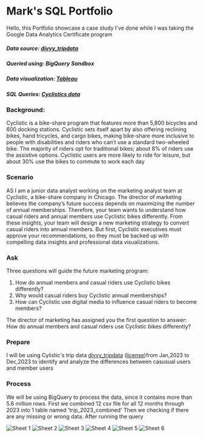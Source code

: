 # Mark's SQL Portfolio

Hello, this Portfolio showcase a case study I've done while I was taking the Google Data Analytics Certificate program

##### Data source: [divvy_tripdata](https://divvy-tripdata.s3.amazonaws.com/index.html)

##### Queried using: BigQuery Sandbox

##### Data visualization: [Tableau](https://public.tableau.com/app/profile/da.wei1820/viz/Googledataanalyticscasestudy1/Dashboard1#3)

##### SQL Queries: [Cyclistics data](https://github.com/markwei93/markwei93.github.io/blob/main/Cyclistics%20data.sql)

### Background:
Cyclistic is a bike-share program that features more than 5,800 bicycles and 600
docking stations. Cyclistic sets itself apart by also offering reclining bikes, hand
tricycles, and cargo bikes, making bike-share more inclusive to people with disabilities
and riders who can’t use a standard two-wheeled bike. The majority of riders opt for
traditional bikes; about 8% of riders use the assistive options. Cyclistic users are more
likely to ride for leisure, but about 30% use the bikes to commute to work each day

### Scenario
AS I am a junior data analyst working on the marketing analyst team at Cyclistic, a bike-share
company in Chicago. The director of marketing believes the company’s future success
depends on maximizing the number of annual memberships. Therefore, your team wants to
understand how casual riders and annual members use Cyclistic bikes differently. From these
insights, your team will design a new marketing strategy to convert casual riders into annual
members. But first, Cyclistic executives must approve your recommendations, so they must be
backed up with compelling data insights and professional data visualizations.

### Ask
Three questions will guide the future marketing program:
1. How do annual members and casual riders use Cyclistic bikes differently?
2. Why would casual riders buy Cyclistic annual memberships?
3. How can Cyclistic use digital media to influence casual riders to become members?

The director of marketing has assigned you the first question to answer: How do annual members and casual
riders use Cyclistic bikes differently?


### Prepare
I will be using Cylistic's trip data [divvy_tripdata](https://divvy-tripdata.s3.amazonaws.com/index.html) ([license](https://www.divvybikes.com/data-license-agreement))from Jan,2023 to Dec,2023 to identify and analyze the differences between casusual users and member users

### Process
We will be using BigQuery to process the data, since it contains more than 5.6 million rows.
First we combined 12 csv file for all 12 months through 2023 into 1 table named 'trip_2023_combined'
Then we checking if there are any missing or wrong data. After running the query


![Sheet 1](https://github.com/markwei93/markwei93.github.io/assets/157609668/3cd79f2d-105c-4518-b1b9-d0848b408f8f)
![Sheet 2](https://github.com/markwei93/markwei93.github.io/assets/157609668/4a78be51-d411-4bda-93cd-8f918513c87a)
![Sheet 3](https://github.com/markwei93/markwei93.github.io/assets/157609668/bca49119-9171-408d-a97c-ce062a7ca565)
![Sheet 4](https://github.com/markwei93/markwei93.github.io/assets/157609668/0db47e5e-1409-47b7-aba3-f7c1c2987858)
![Sheet 5](https://github.com/markwei93/markwei93.github.io/assets/157609668/5aa704e7-ae68-4fbf-8c48-8c29aebaab48)
![Sheet 6](https://github.com/markwei93/markwei93.github.io/assets/157609668/cb1d745f-3429-4350-a15e-17d337d9561b)
